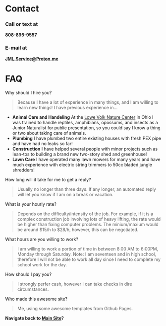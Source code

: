# Contact
### Call or text at
**808-895-9557**
### E-mail at
**JML.Service@Proton.me**

# FAQ
Why should I hire you?
> Because I have a lot of experience in many things, and I am willing to learn new things!
 I have previous experience in...
  - **Animal Care and Handeling** At the [Lowe Volk Nature Center](https://www.crawfordparkdistrict.org/junior-naturalist.html) in Ohio I was trained to handle reptiles, amphibians, opossums, and insects as a Junior Naturalist for public presentation, so you could say I know a thing or two about taking care of animals.
  - **Plumbing** I have plumbed two entire existing houses with fresh PEX pipe and have had no leaks so far!
  - **Construction** I have helped several people with minor projects such as lean-tos to building a brand new two-story shed and greenhouse!
  - **Lawn Care** I have operated many lawn mowers for many years and have much experience with electric string trimmers to 50cc bladed jungle shredders!

How long will it take for me to get a reply?
> Usually no longer than three days. If any longer, an automated reply will let you know if I am on a break or vacation.

What is your hourly rate?
> Depends on the difficulty/intensity of the job. For example, if it is a complex construction job involving lots of heavy lifting, the rate would be higher than fixing computer problems.
> The minium/maxium would be around $15/h to $28/h, however, this can be negotiated.

What hours are you willing to work?
> I am willing to work a portion of time in between 8:00 AM to 6:00PM, Monday through Saturday.
> Note: I am seventeen and in high school, therefore I will not be able to work all day since I need to complete my school work for the day.

How should I pay you?
> I strongly perfer cash, however I can take checks in dire circumstances.

Who made this awesome site?
> Me, using some awesome templates from Github Pages.




**Navigate back to [Main Site](https://jml-sites.github.io/service/)?**
